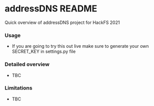 # addressDNS README #

Quick overview of addressDNS project for HackFS 2021

### Usage ###

* If you are going to try this out live make sure to generate your own SECRET_KEY in settings.py file

### Detailed overview ###

* TBC

### Limitations ###

* TBC
